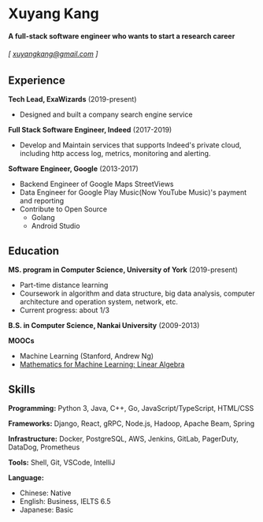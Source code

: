 Xuyang Kang
======

#### A full-stack software engineer who wants to start a research career
###### [ xuyangkang@gmail.com ]

Experience
---------
**Tech Lead, ExaWizards** (2019-present)

- Designed and built a company search engine service

**Full Stack Software Engineer, Indeed** (2017-2019)

- Develop and Maintain services that supports Indeed's private cloud, including http access log, metrics, monitoring and alerting.

**Software Engineer, Google** (2013-2017)

- Backend Engineer of Google Maps StreetViews
- Data Engineer for Google Play Music(Now YouTube Music)'s payment and reporting
- Contribute to Open Source
  - Golang
  - Android Studio



Education
---------
**MS. program in Computer Science, University of York** (2019-present)

- Part-time distance learning
- Coursework in algorithm and data structure, big data analysis, computer architecture and operation system, network, etc.
- Current progress: about 1/3

**B.S. in Computer Science, Nankai University** (2009-2013)

**MOOCs**

- Machine Learning (Stanford, Andrew Ng)
- [Mathematics for Machine Learning: Linear Algebra](https://coursera.org/share/f7b2a5490da199784863314e386667aa)


Skills
------
**Programming:** Python 3, Java, C++, Go, JavaScript/TypeScript, HTML/CSS

**Frameworks:** Django, React, gRPC, Node.js, Hadoop, Apache Beam, Spring

**Infrastructure:** Docker, PostgreSQL, AWS, Jenkins, GitLab, PagerDuty, DataDog, Prometheus

**Tools:** Shell, Git, VSCode, IntelliJ

**Language:**

- Chinese: Native
- English: Business, IELTS 6.5
- Japanese: Basic
